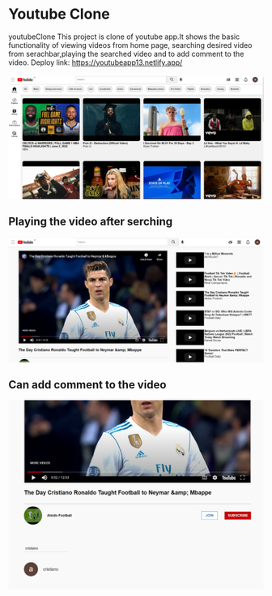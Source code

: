 # Youtube Clone
 youtubeClone
This project is clone of youtube app.It shows the basic functionality of viewing videos from home page, searching desired video from serachbar,playing the searched video and to add comment to the video.
Deploy link: https://youtubeapp13.netlify.app/
<br>
<br>
<img src="./images/Screenshot 2022-06-04 121328.jpg" alt="">
<h2> Playing the video after serching</h2>
<img src="./images/Screenshot 2022-06-04 121524.jpg" alt="">
<h2> Can add comment to the video</h2>
<img src="./images/Screenshot 2022-06-04 121603.jpg" alt="">
